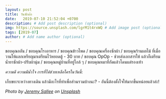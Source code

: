 ```yaml
---
layout: post
title: วันซักผ้า
date:   2019-07-10 21:52:04 +0700
description: # Add post description (optional)
img: https://source.unsplash.com/lgrM1t4rxWQ # Add image post (optional)
tags: [2019-07]
author: # Add name author (optional)
---
```

ขอบคุณอลัน / ขอบคุณโรงอาหาร / ขอบคุณข้าวโพด / ขอบคุณเครื่องซักผ้า / ขอบคุณร้านผลไม้ ที่เมื่อวานให้แลกเหรียญมาเตรียมไว้หยอดตู้ - 30 บาท / ขอบคุณ OpOp - ช่วยส่งเอกสารให้ แล้วก็เตรียมน้ำยาซักผ้า-ปรับผ้านุ่ม / ขอบคุณหมู่บ้านที่อยู่ใกล้ ๆ / ขอบคุณหมาที่กัดแล้วโดนแต่รองเท้า

<i class="fa fa-child" style="color:plum"></i>

*ความดี ความมีน้ำใจ การที่ได้ช่วยเหลือใครในวันนี้*:

เก็บขยะระหว่างทางเดิน แล้วมีอะไรที่ทำเพื่อส่วนรวมบ้างนะ? - อันนี้ต้องตั้งใจให้มากขึ้นหน่อยแล้วล่ะ!

*Photo by [Jeremy Sallee](https://unsplash.com/@jeremysallee) on [Unsplash](https://unsplash.com)*
